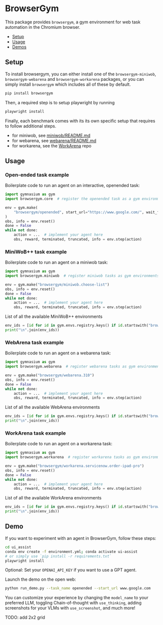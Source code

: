 # BrowserGym

This package provides `browsergym`, a gym environment for web task automation in the Chromium browser.

- [Setup]()
- [Usage]()
- [Demos]()

## Setup

To install browsergym, you can either install one of the `browsergym-miniwob`, `browsergym-webarena` and `browsergym-workarena` packages, or you can simply install `browsergym` which includes all of these by default.
```sh
pip install browsergym
```

Then, a required step is to setup playwright by running
```sh
playwright install
```

Finally, each benchmark comes with its its own specific setup that requires to follow additional steps.
 - for miniwob, see [miniwob/README.md](miniwob/README.md)
 - for webarena, see [webarena/README.md](webarena/README.md)
 - for workarena, see the [WorkArena](https://github.com/ServiceNow/WorkArena) repo


## Usage

### Open-ended task example

Boilerplate code to run an agent on an interactive, openended task:
```python
import gymnasium as gym
import browsergym.core  # register the openended task as a gym environment

env = gym.make(
    "browsergym/openended", start_url="https://www.google.com/", wait_for_user_message=True
)
obs, info = env.reset()
done = False
while not done:
    action = ...  # implement your agent here
    obs, reward, terminated, truncated, info = env.step(action)
```



### MiniWoB++ task example

Boilerplate code to run an agent on a miniwob task:
```python
import gymnasium as gym
import browsergym.miniwob  # register miniwob tasks as gym environments

env = gym.make("browsergym/miniwob.choose-list")
obs, info = env.reset()
done = False
while not done:
    action = ...  # implement your agent here
    obs, reward, terminated, truncated, info = env.step(action)
```

List of all the available MiniWoB++ environments
```python
env_ids = [id for id in gym.envs.registry.keys() if id.startswith("browsergym/miniwob")]
print("\n".join(env_ids))
```

### WebArena task example

Boilerplate code to run an agent on a webarena task:
```python
import gymnasium as gym
import browsergym.webarena  # register webarena tasks as gym environments

env = gym.make("browsergym/webarena.310")
obs, info = env.reset()
done = False
while not done:
    action = ...  # implement your agent here
    obs, reward, terminated, truncated, info = env.step(action)
```

List of all the available WebArena environments
```python
env_ids = [id for id in gym.envs.registry.keys() if id.startswith("browsergym/webarena")]
print("\n".join(env_ids))
```

### WorkArena task example

Boilerplate code to run an agent on a workarena task:
```python
import gymnasium as gym
import browsergym.workarena  # register workarena tasks as gym environments

env = gym.make("browsergym/workarena.servicenow.order-ipad-pro")
obs, info = env.reset()
done = False
while not done:
    action = ...  # implement your agent here
    obs, reward, terminated, truncated, info = env.step(action)
```

List of all the available WorkArena environments
```python
env_ids = [id for id in gym.envs.registry.keys() if id.startswith("browsergym/workarena")]
print("\n".join(env_ids))
```


## Demo

If you want to experiment with an agent in BrowserGym, follow these steps:

```sh
cd ui_assist
conda env create -f environment.yml; conda activate ui-assist
# or simply use `pip install -r requirements.txt`
playwright install
```

Optional: Set your `OPENAI_API_KEY` if you want to use a GPT agent.

Launch the demo on the open web:

```sh
python run_demo.py --task_name openended --start_url www.google.com
```

You can customize your experience by changing the `model_name` to your preferred LLM, toggling Chain-of-thought with `use_thinking`, adding screenshots for your VLMs with `use_screenshot`, and much more!

TODO: add 2x2 grid



